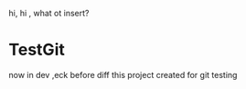 hi, hi , what ot insert?
# TestGit
now in dev ,eck before diff
this project created for git testing
